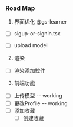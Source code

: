
### Road Map

1. 界面优化 @gs-learner
- [ ] sigup-or-signin.tsx
- [ ] upload model


2. 渲染
- [ ] 渲染添加控件

3. 前端功能
- [ ] 上传模型 -- working
- [ ] 更改Profile -- working
- [ ] 添加收藏
    - [ ] 创建收藏
